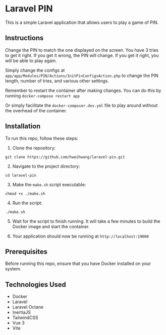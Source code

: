 Laravel PIN
====================

This is a simple Laravel application that allows users to play a game of PIN.

Instructions
------------

Change the PIN to match the one displayed on the screen. You have 3 tries to get it right. If you get it wrong, the PIN
will change. If you get it right, you will be able to play again.

Simply change the configs at `app/app/Modules/PIN/Actions/InitPinConfigsAction.php` to change the PIN length, number of
tries, and various other settings. 

Remember to restart the container after making changes. You can do this by running `docker-compose restart app`

Or simply facilitate the `docker-composer.dev.yml` file to play around without the overhead of the container.



Installation
------------

To run this repo, follow these steps:

1. Clone the repository:

`git clone https://github.com/hweihwang/laravel-pin.git`

2. Navigate to the project directory:

`cd laravel-pin`

3. Make the `make.sh` script executable:

`chmod +x ./make.sh`

4. Run the script:

`./make.sh`

5. Wait for the script to finish running. It will take a few minutes to build the Docker image and start the container.

6. Your application should now be running at `http://localhost:19000`

Prerequisites
-------------

Before running this repo, ensure that you have Docker installed on your system.

Technologies Used
-----------------

- Docker
- Laravel
- Laravel Octane
- InertiaJS
- TailwindCSS
- Vue 3
- Vite
